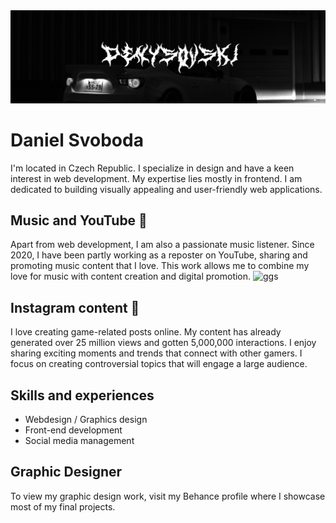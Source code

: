 <img src="https://github.com/denysovski/denysovski/blob/main/background.jpg"> 

# Daniel Svoboda
I'm located in Czech Republic. I specialize in design and have a keen interest in web development. My expertise lies mostly in frontend. I am dedicated to building visually appealing and user-friendly web applications.

## Music and YouTube 🔴
Apart from web development, I am also a passionate music listener. Since 2020, I have been partly working as a reposter on YouTube, sharing and promoting music content that I love. This work allows me to combine my love for music with content creation and digital promotion.
![ggs](https://github.com/user-attachments/assets/bbf07e62-3bdc-4303-a404-d9ed24784159)

## Instagram content 🚀
I love creating game-related posts online. My content has already generated over 25 million views and gotten 5,000,000 interactions. I enjoy sharing exciting moments and trends that connect with other gamers. I focus on creating controversial topics that will engage a large audience.

## Skills and experiences
- Webdesign / Graphics design
- Front-end development
- Social media management

## Graphic Designer
To view my graphic design work, visit my Behance profile where I showcase most of my final projects.
